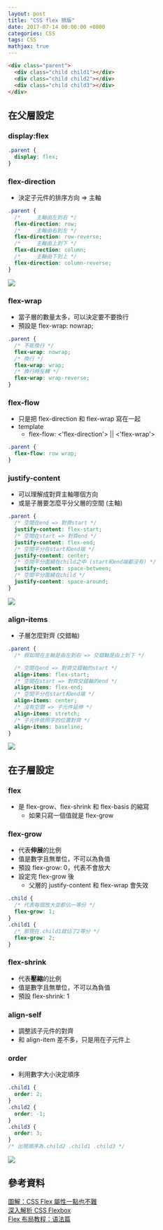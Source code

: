 ```yaml
---
layout: post
title: "CSS flex 排版"
date: 2017-07-14 00:00:00 +0800
categories: CSS
tags: CSS
mathjax: true
---
```


```html
<div class="parent">
  <div class="child child1"></div>
  <div class="child child2"></div>
  <div class="child child3"></div>
</div>
```

## 在父層設定

### display:flex

```css
.parent {
  display: flex;
}
```

### flex-direction

- 決定子元件的排序方向 => 主軸

```css
.parent {
  /*     主軸由左到右 */
  flex-direction: row;
  /*     主軸由右到左 */
  flex-direction: row-reverse;
  /*     主軸由上到下 */
  flex-direction: column;
  /*     主軸由下到上 */
  flex-direction: column-reverse;
}
```

![](https://i.imgur.com/M3ScxWI.png)

### flex-wrap

- 當子層的數量太多，可以決定要不要換行
- 預設是 flex-wrap: nowrap;

```css
.parent {
  /* 不能換行 */
  flex-wrap: nowrap;
  /* 換行 */
  flex-wrap: wrap;
  /* 換行時反轉 */
  flex-wrap: wrap-reverse;
}
```

### flex-flow

- 只是把 flex-direction 和 flex-wrap 寫在一起
- template
  - flex-flow: <'flex-direction'> || <'flex-wrap'>

```css
.parent {
  flex-flow: row wrap;
}
```

### justify-content

- 可以理解成對齊主軸哪個方向
- 或是子層要怎麼平分父層的空間 (主軸)

```css
.parent {
  /* 空間在end => 對齊start */
  justify-content: flex-start;
  /* 空間在start => 對齊end */
  justify-content: flex-end;
  /* 空間平分在start和end端 */
  justify-content: center;
  /* 空間平分圍繞在child之中 (start和end端都沒有) */
  justify-content: space-between;
  /* 空間平分圍繞在child */
  justify-content: space-around;
}
```

![](https://i.imgur.com/KEKUGZt.png)

### align-items

- 子層怎麼對齊 (交錯軸)

```css
.parent {
  /* 假如現在主軸是由左到右 => 交錯軸是由上到下 */

  /* 空間在end => 對齊交錯軸的start */
  align-items: flex-start;
  /* 空間在start => 對齊交錯軸的end */
  align-items: flex-end;
  /* 空間平分在start和end端 */
  align-items: center;
  /* 沒有空間 => 子元件延伸 */
  align-items: stretch;
  /* 子元件依照字的位置對齊 */
  align-items: baseline;
}
```

![](https://i.imgur.com/imsupd7.png)

## 在子層設定

### flex

- 是 flex-grow、flex-shrink 和 flex-basis 的縮寫
  - 如果只寫一個值就是 flex-grow

### flex-grow

- 代表**伸展**的比例
- 值是數字且無單位，不可以為負值
- 預設 flex-grow: 0，代表不會放大
- 設定完 flex-grow 後
  - 父層的 justify-content 和 flex-wrap 會失效

```css
.child {
  /* 代表每個放大並都佔一等份 */
  flex-grow: 1;
}
.child1 {
  /* 那現在.child1就佔了2等分 */
  flex-grow: 2;
}
```

### flex-shrink

- 代表**壓縮**的比例
- 值是數字且無單位，不可以為負值
- 預設 flex-shrink: 1

### align-self

- 調整該子元件的對齊
- 和 align-item 差不多，只是用在子元件上

### order

- 利用數字大小決定順序

```css
.child1 {
  order: 2;
}
.child2 {
  order: -1;
}
.child3 {
  order: 3;
}
/* 出現順序為.child2 .child1 .child3 */
```

![](https://i.imgur.com/gSKXhmP.png)

## 參考資料

[圖解：CSS Flex 屬性一點也不難](https://wcc723.github.io/css/2017/07/21/css-flex/)<br>
[深入解析 CSS Flexbox](http://www.oxxostudio.tw/articles/201501/css-flexbox.html)<br>
[Flex 布局教程：语法篇](http://www.ruanyifeng.com/blog/2015/07/flex-grammar.html)<br>
